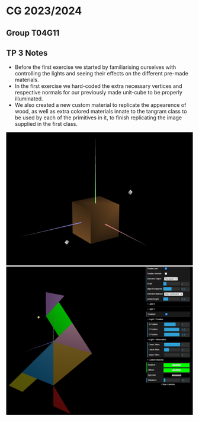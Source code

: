 # CG 2023/2024

## Group T04G11

## TP 3 Notes

- Before the first exercise we started by familiarising ourselves with controlling the lights and seeing their effects on the different pre-made materials.
- In the first exercise we hard-coded the extra necessary vertices and respective normals for our previously made unit-cube to be properly illuminated.
- We also created a new custom material to replicate the appearence of wood, as well as extra colored materials innate to the tangram class to be used by each of the primitives in it, to finish replicating the image supplied in the first class.

![Screenshot 1](tp3/screenshots/cg-t04g11-tp3-1.png) 
![Screenshot 1](tp3/screenshots/cg-t04g11-tp3-2.png)